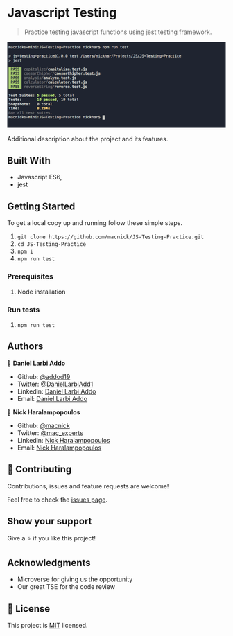 # Javascript Testing

> Practice testing javascript functions using jest testing framework.

![screenshot](./app_screenshot.png)

Additional description about the project and its features.

## Built With

- Javascript ES6,
- jest

## Getting Started

To get a local copy up and running follow these simple steps.

1. `git clone https://github.com/macnick/JS-Testing-Practice.git`
2. `cd JS-Testing-Practice`
3. `npm i`
4. `npm run test`

### Prerequisites

1. Node installation

### Run tests

1. `npm run test`

## Authors

👤 **Daniel Larbi Addo**

- Github: [@addod19](https://github.com/addod19)
- Twitter: [@DanielLarbiAdd1](https://twitter.com/DanielLarbiAdd1)
- Linkedin: [Daniel Larbi Addo](https://linkedin.com/in/daniel-larbi-addo-9738b0128/)
- Email: [Daniel Larbi Addo](addodaniellarbi@gmail.com)

👤 **Nick Haralampopoulos**

- Github: [@macnick](https://github.com/macnick)
- Twitter: [@mac_experts](https://twitter.com/mac_experts)
- Linkedin: [Nick Haralampopoulos](https://www.linkedin.com/in/nick-haralampopoulos/)
- Email: [Nick Haralampopoulos](mac.expert.nick@gmail.com)

## 🤝 Contributing

Contributions, issues and feature requests are welcome!

Feel free to check the [issues page](issues/).

## Show your support

Give a ⭐️ if you like this project!

## Acknowledgments

- Microverse for giving us the opportunity
- Our great TSE for the code review

## 📝 License

This project is [MIT](LICENSE) licensed.
